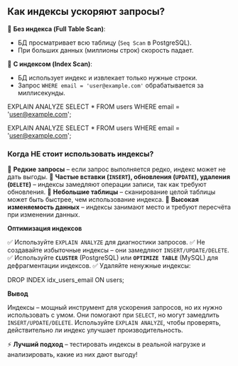 ## **Как индексы ускоряют запросы?**

🔸 **Без индекса (Full Table Scan)**:

* БД просматривает всю таблицу (`Seq Scan` в PostgreSQL).
* При больших данных (миллионы строк) скорость падает.

🔹 **С индексом (Index Scan)**:

* БД использует индекс и извлекает только нужные строки.
* Запрос `WHERE email = 'user@example.com'` обрабатывается за миллисекунды.

EXPLAIN ANALYZE SELECT * FROM users WHERE email = 'user@example.com';

EXPLAIN ANALYZE SELECT * FROM users WHERE email = 'user@example.com';



### **Когда НЕ стоит использовать индексы?**

🔻 **Редкие запросы** – если запрос выполняется редко, индекс может не дать выгоды.
🔻 **Частые вставки (`INSERT`), обновления (`UPDATE`), удаления (`DELETE`)** – индексы замедляют операции записи, так как требуют обновления.
🔻 **Небольшие таблицы** – сканирование целой таблицы может быть быстрее, чем использование индекса.
🔻 **Высокая изменяемость данных** – индексы занимают место и требуют пересчёта при изменении данных.

**Оптимизация индексов**

✅ Используйте `EXPLAIN ANALYZE` для диагностики запросов.
✅ Не создавайте избыточные индексы – они замедляют `INSERT/UPDATE/DELETE`.
✅ Используйте **`CLUSTER`** (PostgreSQL) или **`OPTIMIZE TABLE`** (MySQL) для дефрагментации индексов.
✅ Удаляйте ненужные индексы:

DROP INDEX idx_users_email ON users;


**Вывод**

Индексы – мощный инструмент для ускорения запросов, но их нужно использовать с умом. Они помогают при `SELECT`, но могут замедлить `INSERT/UPDATE/DELETE`. Используйте `EXPLAIN ANALYZE`, чтобы проверять, действительно ли индекс улучшает производительность.

⚡ **Лучший подход** – тестировать индексы в реальной нагрузке и анализировать, какие из них дают выгоду!
